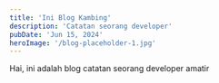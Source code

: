 ```yaml
---
title: 'Ini Blog Kambing'
description: 'Catatan seorang developer'
pubDate: 'Jun 15, 2024'
heroImage: '/blog-placeholder-1.jpg'
---
```


Hai, ini adalah blog catatan seorang developer amatir
